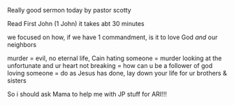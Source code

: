 Really good sermon today by pastor scotty

Read First John (1 John) it takes abt 30 minutes

we focused on how, if we have 1 commandment, is it to love God *and* our neighbors

murder = evil, no eternal life, Cain
hating someone = murder
looking at the unfortunate and ur heart not breaking = how can u be a follower of god
loving someone = do as Jesus has done, lay down your life for ur brothers & sisters



So i should ask Mama to help me with JP stuff for ARI!!!